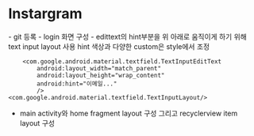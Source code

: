 # Instargram

<day1>
- git 등록
- login 화면 구성
- edittext의 hint부분을 위 아래로 움직이게 하기 위해 text input layout 사용
  hint 색상과 다양한 custom은 style에서 조정
    <com.google.android.material.textfield.TextInputLayout
        android:layout_width="match_parent"
        android:layout_height="wrap_content">

        <com.google.android.material.textfield.TextInputEditText
            android:layout_width="match_parent"
            android:layout_height="wrap_content"
            android:hint="이메일..."
            />
    <com.google.android.material.textfield.TextInputLayout/>

- main activity와 home fragment layout 구성 그리고 recyclerview item layout 구성
    
